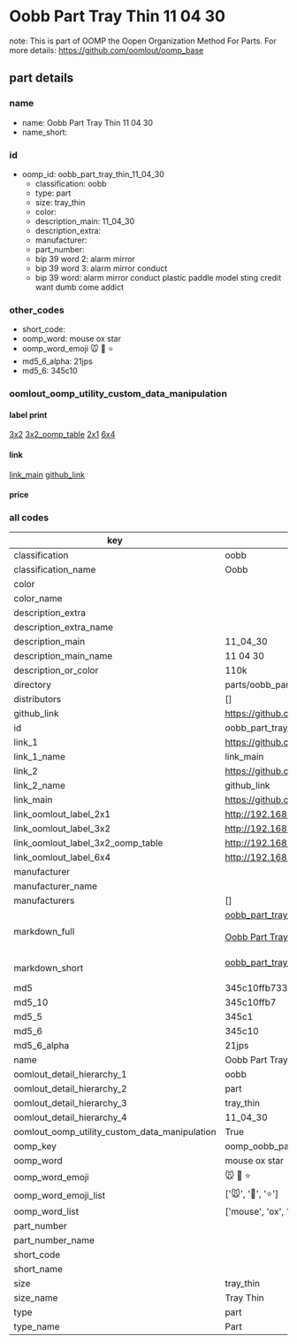 # Oobb Part Tray Thin 11 04 30  

note: This is part of OOMP the Oopen Organization Method For Parts. For more details: https://github.com/oomlout/oomp_base

##  part details





### name
* name: Oobb Part Tray Thin 11 04 30
* name_short: 
### id
* oomp_id: oobb_part_tray_thin_11_04_30
  * classification: oobb
  * type: part
  * size: tray_thin
  * color: 
  * description_main: 11_04_30
  * description_extra: 
  * manufacturer: 
  * part_number: 
  * bip 39 word 2: alarm mirror
  * bip 39 word 3: alarm mirror conduct
  * bip 39 word: alarm mirror conduct plastic paddle model sting credit want dumb come addict

### other_codes
* short_code: 
* oomp_word: mouse ox star
* oomp_word_emoji :mouse: :ox: :star:
* md5_6_alpha: 21jps
* md5_6: 345c10






### oomlout_oomp_utility_custom_data_manipulation
#### label print
[3x2](http://192.168.1.245:1112/?label=oomp%2021jps)
[3x2_oomp_table](http://192.168.1.107:1112/?label=oomp%2021jps)
[2x1](http://192.168.1.242:1112/?label=oomp%2021jps)
[6x4](http://192.168.1.55:1112/?label=oomp%2021jps)    

#### link

[link_main](https://github.com/oomlout/oomlout_oomp_current_version_messy/tree/main/parts/oobb_part_tray_thin_11_04_30) [github_link](https://github.com/oomlout/oomlout_oomp_part_src/tree/main/parts/oobb_part_tray_thin_11_04_30)                             

#### price







### all codes 
| key | value |  
| --- | --- |  
| classification | oobb |  
| classification_name | Oobb |  
| color |  |  
| color_name |  |  
| description_extra |  |  
| description_extra_name |  |  
| description_main | 11_04_30 |  
| description_main_name | 11 04 30 |  
| description_or_color | 110k |  
| directory | parts/oobb_part_tray_thin_11_04_30 |  
| distributors | [] |  
| github_link | https://github.com/oomlout/oomlout_oomp_part_src/tree/main/parts/oobb_part_tray_thin_11_04_30 |  
| id | oobb_part_tray_thin_11_04_30 |  
| link_1 | https://github.com/oomlout/oomlout_oomp_current_version_messy/tree/main/parts/oobb_part_tray_thin_11_04_30 |  
| link_1_name | link_main |  
| link_2 | https://github.com/oomlout/oomlout_oomp_part_src/tree/main/parts/oobb_part_tray_thin_11_04_30 |  
| link_2_name | github_link |  
| link_main | https://github.com/oomlout/oomlout_oomp_current_version_messy/tree/main/parts/oobb_part_tray_thin_11_04_30 |  
| link_oomlout_label_2x1 | http://192.168.1.242:1112/?label=oomp%2021jps |  
| link_oomlout_label_3x2 | http://192.168.1.245:1112/?label=oomp%2021jps |  
| link_oomlout_label_3x2_oomp_table | http://192.168.1.107:1112/?label=oomp%2021jps |  
| link_oomlout_label_6x4 | http://192.168.1.55:1112/?label=oomp%2021jps |  
| manufacturer |  |  
| manufacturer_name |  |  
| manufacturers | [] |  
| markdown_full | [oobb_part_tray_thin_11_04_30](https://github.com/oomlout/oomlout_oomp_current_version_messy/tree/main/parts/oobb_part_tray_thin_11_04_30)<br>[](https://github.com/oomlout/oomlout_oomp_current_version_messy/tree/main/parts/oobb_part_tray_thin_11_04_30)<br>[Oobb Part Tray Thin 11 04 30](https://github.com/oomlout/oomlout_oomp_current_version_messy/tree/main/parts/oobb_part_tray_thin_11_04_30)<br><br> |  
| markdown_short | [oobb_part_tray_thin_11_04_30](https://github.com/oomlout/oomlout_oomp_current_version_messy/tree/main/parts/oobb_part_tray_thin_11_04_30)<br><br> |  
| md5 | 345c10ffb7331abe3a4f6a605da3602e |  
| md5_10 | 345c10ffb7 |  
| md5_5 | 345c1 |  
| md5_6 | 345c10 |  
| md5_6_alpha | 21jps |  
| name | Oobb Part Tray Thin 11 04 30 |  
| oomlout_detail_hierarchy_1 | oobb |  
| oomlout_detail_hierarchy_2 | part |  
| oomlout_detail_hierarchy_3 | tray_thin |  
| oomlout_detail_hierarchy_4 | 11_04_30 |  
| oomlout_oomp_utility_custom_data_manipulation | True |  
| oomp_key | oomp_oobb_part_tray_thin_11_04_30 |  
| oomp_word | mouse ox star |  
| oomp_word_emoji | :mouse: :ox: :star: |  
| oomp_word_emoji_list | [':mouse:', ':ox:', ':star:'] |  
| oomp_word_list | ['mouse', 'ox', 'star'] |  
| part_number |  |  
| part_number_name |  |  
| short_code |  |  
| short_name |  |  
| size | tray_thin |  
| size_name | Tray Thin |  
| type | part |  
| type_name | Part |  
